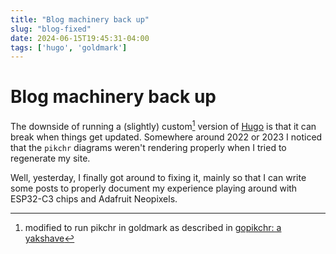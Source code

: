 ```yaml
---
title: "Blog machinery back up"
slug: "blog-fixed"
date: 2024-06-15T19:45:31-04:00
tags: ['hugo', 'goldmark']
---
```

# Blog machinery back up

The downside of running a (slightly) custom[^yakshave] version of
[Hugo](https://gohugo.io/) is that it can break when things get
updated. Somewhere around 2022 or 2023 I noticed that the `pikchr`
diagrams weren't rendering properly when I tried to regenerate my site.

Well, yesterday, I finally got around to fixing it, mainly so that I
can write some posts to properly document my experience playing around
with ESP32-C3 chips and Adafruit Neopixels.

[^yakshave]: modified to run pikchr in goldmark as described in
    [gopikchr: a yakshave](/2022/01/gopikchr-a-yakshave/)
